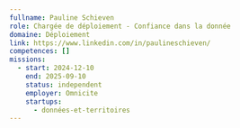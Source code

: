```yaml
---
fullname: Pauline Schieven
role: Chargée de déploiement - Confiance dans la donnée
domaine: Déploiement
link: https://www.linkedin.com/in/paulineschieven/
competences: []
missions:
  - start: 2024-12-10
    end: 2025-09-10
    status: independent
    employer: Omnicite
    startups:
      - données-et-territoires
---
```

